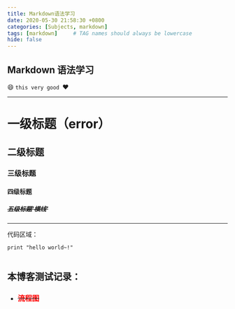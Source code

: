```yaml
---
title: Markdown语法学习
date: 2020-05-30 21:58:30 +0800
categories: [Subjects, markdown]
tags: [markdown]     # TAG names should always be lowercase 
hide: false
---
```



## **Markdown 语法学习** ##

:smile: `this very good `❤️

---

# 一级标题（error）
## 二级标题
### 三级标题
#### 四级标题
##### ~~五级标题'横线'~~

---

代码区域：

```
print "hello world~!"


```

##  **本博客测试记录：**
* ### ~~<font color=red> 流程图</font>~~
